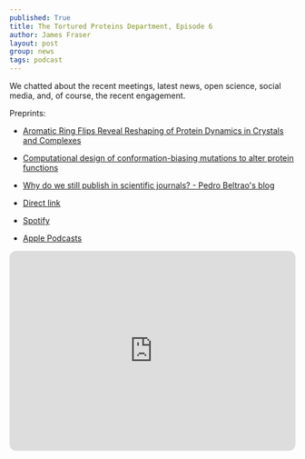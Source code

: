 ```yaml
---
published: True
title: The Tortured Proteins Department, Episode 6
author: James Fraser
layout: post
group: news
tags: podcast
---
```

We chatted about the recent meetings, latest news, open science, social media, and, of course, the recent engagement.

Preprints:

- [Aromatic Ring Flips Reveal Reshaping of Protein Dynamics in Crystals and Complexes](https://www.biorxiv.org/content/10.1101/2025.08.20.671406v1?rss=1)
- [Computational design of conformation-biasing mutations to alter protein functions](https://www.biorxiv.org/content/10.1101/2025.05.03.652001v3)
- [Why do we still publish in scientific journals? - Pedro Beltrao's blog](https://www.evocellnet.com/2025/07/why-do-we-still-publish-in-scientific.html)

- [Direct link](http://cdn.fraserlab.com/audio/TTPD_6.mp3)
- [Spotify](https://open.spotify.com/episode/5TeDxS4kNElD2K2XKM6dqH?si=de01ab4095d844a8)
- [Apple Podcasts](https://podcasts.apple.com/us/podcast/episode-6-open-science-and-the-future-of-engagement/id1802420696?i=1000724206275)

<iframe data-testid="embed-iframe" style="border-radius:12px" src="https://open.spotify.com/embed/episode/5TeDxS4kNElD2K2XKM6dqH?utm_source=generator" width="100%" height="352" frameBorder="0" allowfullscreen="" allow="autoplay; clipboard-write; encrypted-media; fullscreen; picture-in-picture" loading="lazy"></iframe>
